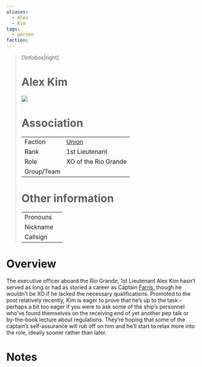 ```yaml
---
aliases: 
  - Alex
  - Kim
tags: 
  - person
faction: 
---
```


> [!infobox|right] 
> # Alex Kim
> ![](https://lh4.googleusercontent.com/2z5lCy6xl8YiEA_6dtcJEqKMqgX7BvWDExOrv_9vmonFO9wvZt3B98v5IxV1gmPTEtoeUvmBSDOQZJfbyx8ouYTuPt2lAe9mbEgpyFMgqklqiJPClPFcugtO4JuQoI3DSNsKU3FJRRs2OYMRZlkSvsM)
> # Association
> | | |
> | ---- | ---- |
> | Faction | [Union](reference/Union.md) |
> | Rank | 1st Lieutenant |
> | Role | XO of the Rio Grande |
> | Group/Team | |
> # Other information
> | | | 
> | - | - |
> | Pronouns | |
> | Nickname | |
> | Callsign | | 

# Overview
The executive officer aboard the Rio Grande, 1st Lieutenant Alex Kim hasn’t served as long or had as storied a career as Captain [Farris](Brigid%20Farris.md), though he wouldn’t be XO if he lacked the necessary qualifications. Promoted to the post relatively recently, Kim is eager to prove that he’s up to the task – perhaps a bit too eager if you were to ask some of the ship’s personnel who’ve found themselves on the receiving end of yet another pep talk or by-the-book lecture about regulations. They’re hoping that some of the captain’s self-assurance will rub off on him and he’ll start to relax more into the role, ideally sooner rather than later.

# Notes

